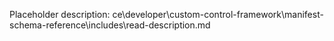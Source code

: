 Placeholder description: ce\developer\custom-control-framework\manifest-schema-reference\includes\read-description.md
